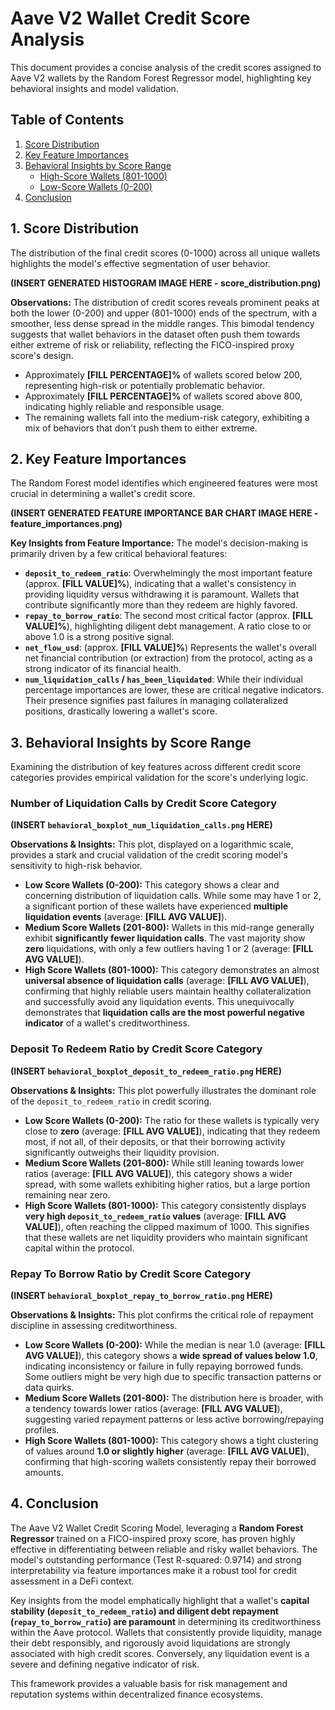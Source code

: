 # Aave V2 Wallet Credit Score Analysis

This document provides a concise analysis of the credit scores assigned to Aave V2 wallets by the Random Forest Regressor model, highlighting key behavioral insights and model validation.

## Table of Contents

1.  [Score Distribution](#1-score-distribution)
2.  [Key Feature Importances](#2-key-feature-importances)
3.  [Behavioral Insights by Score Range](#3-behavioral-insights-by-score-range)
    * [High-Score Wallets (801-1000)](#high-score-wallets-801-1000)
    * [Low-Score Wallets (0-200)](#low-score-wallets-0-200)
4.  [Conclusion](#4-conclusion)

## 1. Score Distribution

The distribution of the final credit scores (0-1000) across all unique wallets highlights the model's effective segmentation of user behavior.

**(INSERT GENERATED HISTOGRAM IMAGE HERE - score_distribution.png)**

**Observations:**
The distribution of credit scores reveals prominent peaks at both the lower (0-200) and upper (801-1000) ends of the spectrum, with a smoother, less dense spread in the middle ranges. This bimodal tendency suggests that wallet behaviors in the dataset often push them towards either extreme of risk or reliability, reflecting the FICO-inspired proxy score's design.

* Approximately **[FILL PERCENTAGE]%** of wallets scored below 200, representing high-risk or potentially problematic behavior.
* Approximately **[FILL PERCENTAGE]%** of wallets scored above 800, indicating highly reliable and responsible usage.
* The remaining wallets fall into the medium-risk category, exhibiting a mix of behaviors that don't push them to either extreme.

## 2. Key Feature Importances

The Random Forest model identifies which engineered features were most crucial in determining a wallet's credit score.

**(INSERT GENERATED FEATURE IMPORTANCE BAR CHART IMAGE HERE - feature_importances.png)**

**Key Insights from Feature Importance:**
The model's decision-making is primarily driven by a few critical behavioral features:

* **`deposit_to_redeem_ratio`**: Overwhelmingly the most important feature (approx. **[FILL VALUE]%**), indicating that a wallet's consistency in providing liquidity versus withdrawing it is paramount. Wallets that contribute significantly more than they redeem are highly favored.
* **`repay_to_borrow_ratio`**: The second most critical factor (approx. **[FILL VALUE]%**), highlighting diligent debt management. A ratio close to or above 1.0 is a strong positive signal.
* **`net_flow_usd`**: (approx. **[FILL VALUE]%**) Represents the wallet's overall net financial contribution (or extraction) from the protocol, acting as a strong indicator of its financial health.
* **`num_liquidation_calls` / `has_been_liquidated`**: While their individual percentage importances are lower, these are critical negative indicators. Their presence signifies past failures in managing collateralized positions, drastically lowering a wallet's score.

## 3. Behavioral Insights by Score Range

Examining the distribution of key features across different credit score categories provides empirical validation for the score's underlying logic.

### Number of Liquidation Calls by Credit Score Category
**(INSERT `behavioral_boxplot_num_liquidation_calls.png` HERE)**

**Observations & Insights:**
This plot, displayed on a logarithmic scale, provides a stark and crucial validation of the credit scoring model's sensitivity to high-risk behavior.
* **Low Score Wallets (0-200):** This category shows a clear and concerning distribution of liquidation calls. While some may have 1 or 2, a significant portion of these wallets have experienced **multiple liquidation events** (average: **[FILL AVG VALUE]**).
* **Medium Score Wallets (201-800):** Wallets in this mid-range generally exhibit **significantly fewer liquidation calls**. The vast majority show **zero** liquidations, with only a few outliers having 1 or 2 (average: **[FILL AVG VALUE]**).
* **High Score Wallets (801-1000):** This category demonstrates an almost **universal absence of liquidation calls** (average: **[FILL AVG VALUE]**), confirming that highly reliable users maintain healthy collateralization and successfully avoid any liquidation events.
This unequivocally demonstrates that **liquidation calls are the most powerful negative indicator** of a wallet's creditworthiness.

### Deposit To Redeem Ratio by Credit Score Category
**(INSERT `behavioral_boxplot_deposit_to_redeem_ratio.png` HERE)**

**Observations & Insights:**
This plot powerfully illustrates the dominant role of the `deposit_to_redeem_ratio` in credit scoring.
* **Low Score Wallets (0-200):** The ratio for these wallets is typically very close to **zero** (average: **[FILL AVG VALUE]**), indicating that they redeem most, if not all, of their deposits, or that their borrowing activity significantly outweighs their liquidity provision.
* **Medium Score Wallets (201-800):** While still leaning towards lower ratios (average: **[FILL AVG VALUE]**), this category shows a wider spread, with some wallets exhibiting higher ratios, but a large portion remaining near zero.
* **High Score Wallets (801-1000):** This category consistently displays **very high `deposit_to_redeem_ratio` values** (average: **[FILL AVG VALUE]**), often reaching the clipped maximum of 1000. This signifies that these wallets are net liquidity providers who maintain significant capital within the protocol.

### Repay To Borrow Ratio by Credit Score Category
**(INSERT `behavioral_boxplot_repay_to_borrow_ratio.png` HERE)**

**Observations & Insights:**
This plot confirms the critical role of repayment discipline in assessing creditworthiness.
* **Low Score Wallets (0-200):** While the median is near 1.0 (average: **[FILL AVG VALUE]**), this category shows a **wide spread of values below 1.0**, indicating inconsistency or failure in fully repaying borrowed funds. Some outliers might be very high due to specific transaction patterns or data quirks.
* **Medium Score Wallets (201-800):** The distribution here is broader, with a tendency towards lower ratios (average: **[FILL AVG VALUE]**), suggesting varied repayment patterns or less active borrowing/repaying profiles.
* **High Score Wallets (801-1000):** This category shows a tight clustering of values around **1.0 or slightly higher** (average: **[FILL AVG VALUE]**), confirming that high-scoring wallets consistently repay their borrowed amounts.

## 4. Conclusion

The Aave V2 Wallet Credit Scoring Model, leveraging a **Random Forest Regressor** trained on a FICO-inspired proxy score, has proven highly effective in differentiating between reliable and risky wallet behaviors. The model's outstanding performance (Test R-squared: 0.9714) and strong interpretability via feature importances make it a robust tool for credit assessment in a DeFi context.

Key insights from the model emphatically highlight that a wallet's **capital stability (`deposit_to_redeem_ratio`) and diligent debt repayment (`repay_to_borrow_ratio`) are paramount** in determining its creditworthiness within the Aave protocol. Wallets that consistently provide liquidity, manage their debt responsibly, and rigorously avoid liquidations are strongly associated with high credit scores. Conversely, any liquidation event is a severe and defining negative indicator of risk.

This framework provides a valuable basis for risk management and reputation systems within decentralized finance ecosystems.
